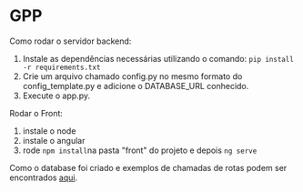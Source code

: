 # GPP

Como rodar o servidor backend:
1. Instale as dependências necessárias utilizando o comando: `pip install -r requirements.txt`
2. Crie um arquivo chamado config.py no mesmo formato do config_template.py e adicione o DATABASE_URL conhecido.
3. Execute o app.py.

Rodar o Front:
1. instale o node
2. instale o angular
3. rode `npm install`na pasta "front" do projeto e depois `ng serve`

Como o database foi criado e exemplos de chamadas de rotas podem ser encontrados [aqui](https://docs.google.com/document/d/1eP_nUBj9I_Rp1lTbk5QxzzYulvSjlBz-tAuLSxlssaE/edit?usp=sharing).
